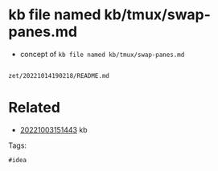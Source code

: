 # kb file named kb/tmux/swap-panes.md

- concept of `kb file named kb/tmux/swap-panes.md`

```
```

` zet/20221014190218/README.md `

# Related

- [20221003151443](/zet/20221003151443/README.md) kb

Tags:

    #idea

